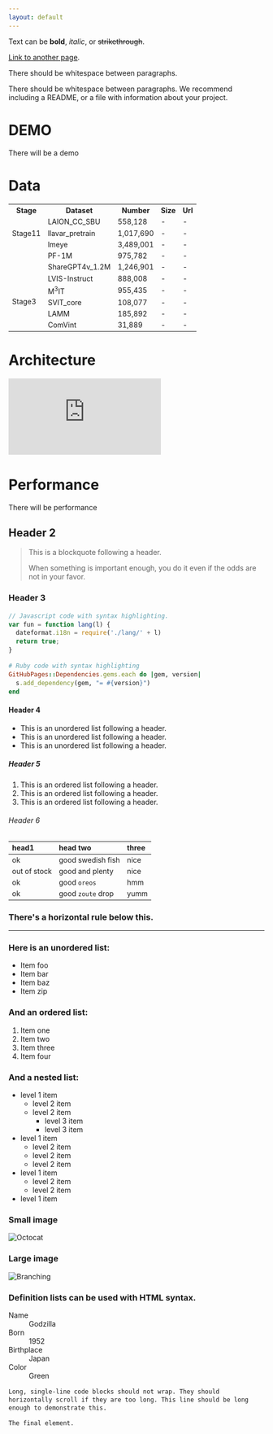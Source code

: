 ```yaml
---
layout: default
---
```


Text can be **bold**, _italic_, or ~~strikethrough~~.

[Link to another page](./another-page.html).

There should be whitespace between paragraphs.

There should be whitespace between paragraphs. We recommend including a README, or a file with information about your project.

# DEMO

There will be a demo

# Data

<table>
    <tr>
        <th>Stage</th><th>Dataset</th><th>Number</th><th>Size</th><th>Url</th>
    </tr>
    <tr>
        <td rowspan="3">Stage11</td><td>LAION_CC_SBU</td><td>558,128</td><td>-</td><td>-</td>
    </tr>
    <tr>
        <td>llavar_pretrain</td><td>1,017,690</td><td>-</td><td>-</td>
    </tr>
    <tr>
        <td>lmeye</td><td>3,489,001</td><td>-</td><td>-</td>
    </tr>
    <tr>
        <td rowspan="2"></td><td>PF-1M</td><td>975,782</td><td>-</td><td>-</td>
    </tr>
    <tr>
        <td>ShareGPT4v_1.2M</td><td>1,246,901</td><td>-</td><td>-</td>
    </tr>
    <tr>
        <td rowspan="5">Stage3</td><td>LVIS-Instruct</td><td>888,008</td><td>-</td><td>-</td>
    </tr>
    <tr>
        <td>M<SUP>3</SUP>IT</td><td>955,435</td><td>-</td><td>-</td>
    </tr>
    <tr>
        <td>SVIT_core</td><td>108,077</td><td>-</td><td>-</td>
    </tr>
    <tr>
        <td>LAMM</td><td>185,892</td><td>-</td><td>-</td>
    </tr>
    <tr>
        <td>ComVint</td><td>31,889</td><td>-</td><td>-</td>
    </tr>
</table>

# Architecture

![framework](https://github.com/pear-blossoms/Crystalchat-V/blob/main/framework.pdf)

# Performance

There will be performance


## Header 2

> This is a blockquote following a header.
>
> When something is important enough, you do it even if the odds are not in your favor.

### Header 3

```js
// Javascript code with syntax highlighting.
var fun = function lang(l) {
  dateformat.i18n = require('./lang/' + l)
  return true;
}
```

```ruby
# Ruby code with syntax highlighting
GitHubPages::Dependencies.gems.each do |gem, version|
  s.add_dependency(gem, "= #{version}")
end
```

#### Header 4

*   This is an unordered list following a header.
*   This is an unordered list following a header.
*   This is an unordered list following a header.

##### Header 5

1.  This is an ordered list following a header.
2.  This is an ordered list following a header.
3.  This is an ordered list following a header.

###### Header 6

| head1        | head two          | three |
|:-------------|:------------------|:------|
| ok           | good swedish fish | nice  |
| out of stock | good and plenty   | nice  |
| ok           | good `oreos`      | hmm   |
| ok           | good `zoute` drop | yumm  |

### There's a horizontal rule below this.

* * *

### Here is an unordered list:

*   Item foo
*   Item bar
*   Item baz
*   Item zip

### And an ordered list:

1.  Item one
1.  Item two
1.  Item three
1.  Item four

### And a nested list:

- level 1 item
  - level 2 item
  - level 2 item
    - level 3 item
    - level 3 item
- level 1 item
  - level 2 item
  - level 2 item
  - level 2 item
- level 1 item
  - level 2 item
  - level 2 item
- level 1 item

### Small image

![Octocat](https://github.githubassets.com/images/icons/emoji/octocat.png)

### Large image

![Branching](https://guides.github.com/activities/hello-world/branching.png)


### Definition lists can be used with HTML syntax.

<dl>
<dt>Name</dt>
<dd>Godzilla</dd>
<dt>Born</dt>
<dd>1952</dd>
<dt>Birthplace</dt>
<dd>Japan</dd>
<dt>Color</dt>
<dd>Green</dd>
</dl>

```
Long, single-line code blocks should not wrap. They should horizontally scroll if they are too long. This line should be long enough to demonstrate this.
```

```
The final element.
```
